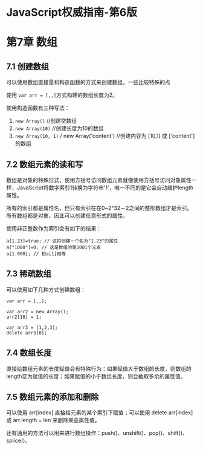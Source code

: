 # JavaScript权威指南-第6版

# 第7章 数组



## 7.1 创建数组

可以使用数组直接量和构造函数的方式来创建数组。一些比较特殊的点

使用 `var arr = [,,]`方式构建的数组长度为2。

使用构造函数有三种写法：

1. `new Array()` //创建空数组
2. `new Array(10)` //创建长度为10的数组
3. `new Array(10, 1)` / new Array('content') //创建内容为 [10,1] 或 ['content']的数组


## 7.2 数组元素的读和写 

数组是对象的特殊形式，使用方括号访问数组元素就像使用方括号访问对象属性一样，JavaScript将数字索引1转换为字符串'1'，唯一不同的是它会自动维护length属性。

所有的索引都是属性名，但只有索引在在0~2^32－2之间的整形数组才是索引。所有数组都是对象，因此可以创建任意形式的属性。

使用非正整数作为索引会有如下的结果：

```
a[1.23]=true; // 这将创建一个名为"1.23"的属性
a["1000"]=0; // 这是数组的第1001个元素
a[1.000]; // 和a[1]相等
```

## 7.3 稀疏数组

可以使用如下几种方式创建数组：

```
var arr = [,,];

var arr2 = new Array();
arr2[10] = 1;

var arr3 = [1,2,3];
delete arr3[0];
```

## 7.4 数组长度

直接给数组元素的长度赋值会有特殊行为：如果赋值大于数组的长度，则数组的length变为赋值的长度；如果赋值的小于数组长度，则会截取多余的属性值。

## 7.5 数组元素的添加和删除

可以使用 arr[index] 直接给元素的某个索引下赋值；可以使用 delete arr[index] 或 arr.length = len 来删除某些属性值。

还有通用的方法可以用来进行数组操作：push()、unshift()、pop()、shift()、splice()。














